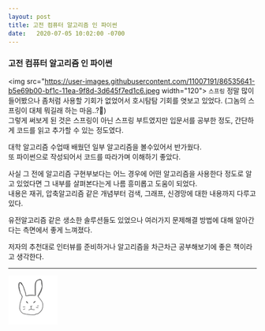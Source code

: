 ```yaml
---
layout: post
title: 고전 컴퓨터 알고리즘 인 파이썬
date:   2020-07-05 10:02:00 -0700
---
```


### 고전 컴퓨터 알고리즘 인 파이썬

<img src="https://user-images.githubusercontent.com/11007191/86535641-b5e69b00-bf1c-11ea-9f8d-3d645f7ed1c6.jpeg width="120">
`스프링` 정말 많이 들어봤으나 좀처럼 사용할 기회가 없었어서 호시탐탐 기회를 엿보고 있었다. (그놈의 스프링이 대체 뭐길래 하는 마음..?🧐)      
그렇게 써보게 된 것은 스프링이 아닌 스프링 부트였지만 입문서를 공부한 정도, 간단하게 코드를 읽고 추가할 수 있는 정도였다.         

대학 알고리즘 수업때 배웠던 일부 알고리즘을 볼수있어서 반가웠다.     
또 파이썬으로 작성되어서 코드를 따라가며 이해하기 좋았다.    


사실 그 전에 알고리즘 구현부보다는 어느 경우에 어떤 알고리즘을 사용한다 정도로 알고 있었다면 그 내부를 살펴본다는게 나름 흥미롭고 도움이 되었다.    
내용은 재귀, 압축알고리즘 같은 개념부터 검색, 그래프, 신경망에 대한 내용까지 다루고 있다.      


유전알고리즘 같은 생소한 솔루션들도 있었으나 여러가지 문제해결 방법에 대해 알아간다는 측면에서 좋게 느껴졌다.     


저자의 추천대로 인터뷰를 준비하거나 알고리즘을 차근차근 공부해보기에 좋은 책이라고 생각한다.      


<hr>
<img src="/rabbit.jpg" width="100"/>

